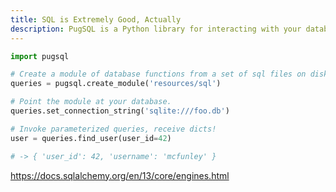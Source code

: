 ```yaml
---
title: SQL is Extremely Good, Actually
description: PugSQL is a Python library for interacting with your database using SQL.
---
```


```python
import pugsql

# Create a module of database functions from a set of sql files on disk.
queries = pugsql.create_module('resources/sql')

# Point the module at your database.
queries.set_connection_string('sqlite:///foo.db')

# Invoke parameterized queries, receive dicts!
user = queries.find_user(user_id=42)

# -> { 'user_id': 42, 'username': 'mcfunley' }
```

https://docs.sqlalchemy.org/en/13/core/engines.html
